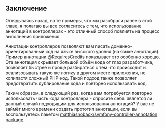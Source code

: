 ## Заключение

Оглядываясь назад, на те примеры, что мы разобрали ранее в этой главе, я полагаю вы все согласитесь с тем, что использование аннотаций в контроллерах - это отличный способ повлиять на процесс выполнения приложения.

Аннотации контроллеров позволяют вам писать доменно-ориентированный код на языке высокого уровня (на языке аннотаций). Пример аннотации @RequiresCredits показывает это особенно хорошо. Эта аннотация скрывает большой объём кода от глаз разработчика, позволяет быстрее и проще разбираться с тем что происходит и реализовывать такую же логику в другом месте приложения, не копипастя сложный PHP-код. Такой подход также позволяет предотвратить дублирование кода и повторно использовать код.

Таким образом, в следующий раз, когда вам потребуется повторно использовать часть кода контроллера - спросите себя: является ли данный случай подходящим для использования аннотаций? У вас не займёт много времени создать прототип аннотации, если вы воспользуетесь пакетом [matthiasnoback/symfony-controller-annotation package](https://packagist.org/packages/matthiasnoback/symfony-controller-annotation).
